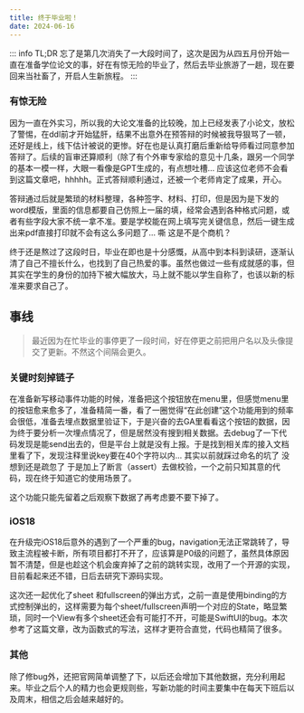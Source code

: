 ```yaml
---
title: 终于毕业啦！
date: 2024-06-16
---
```


::: info TL;DR
忘了是第几次消失了一大段时间了，这次是因为从四五月份开始一直在准备学位论文的事，好在有惊无险的毕业了，然后去毕业旅游了一趟，现在要回来当社畜了，开启人生新旅程。
:::

### 有惊无险

因为一直在外实习，所以我的大论文准备的比较晚，加上已经发表了小论文，放松了警惕，在ddl前才开始猛肝，结果不出意外在预答辩的时候被我导狠骂了一顿，还好是线上，线下估计被说的更惨。好在也是认真打磨后重新给导师看过同意参加答辩了。后续的盲审还算顺利（除了有个外审专家给的意见十几条，跟另一个同学的基本一模一样，大眼一看像是GPT生成的，有点想吐槽… 应该这位老师不会看到这篇文章吧，hhhhh。正式答辩顺利通过，还被一个老师肯定了成果，开心。

答辩通过后就是繁琐的材料整理，各种签字、材料、打印，但是因为是下发的word模版，里面的信息都要自己仿照上一届的填，经常会遇到各种格式问题，或者有些字段大家不统一拿不准。要是学校能在网上填写完关键信息，然后一键生成出来pdf直接打印就不会有这么多问题了… 嘶 这是不是个商机？

终于还是熬过了这段时日，毕业在即也是十分感慨，从高中到本科到读研，逐渐认清了自己不擅长什么，也找到了自己热爱的事。虽然也做过一些有成就感的事，但其实在学生的身份的加持下被大幅放大，马上就不能以学生自称了，也该以新的标准来要求自己了。

## 事线

> 最近因为在忙毕业的事停更了一段时间，好在停更之前把用户名以及头像提交了更新。不然这个间隔会更久。


### 关键时刻掉链子


在准备新写移动事件功能的时候，准备把这个按钮放在menu里，但感觉menu里的按钮愈来愈多了，准备精简一番，看了一圈觉得“在此创建”这个功能用到的频率会很低，准备去埋点数据里验证下，于是兴奋的去GA里看看这个按钮的数据，因为终于要分析一次埋点情况了，但是居然没有搜到相关数据。去debug了一下代码发现是能send出去的，但是平台上就是没有上报。于是找到相关库的接入文档里看了下，发现注释里说key要在40个字符以内...  其实以前就踩过命名的坑了 没想到还是疏忽了 于是加上了断言（assert）去做校验，一个之前只知其意的代码，现在终于知道它的使用场景了。

这个功能只能先留着之后观察下数据了再考虑要不要下掉了。

### iOS18


在升级完iOS18后意外的遇到了一个严重的bug，navigation无法正常跳转了，导致主流程被卡断，所有项目都打不开了，应该算是P0级的问题了，虽然具体原因暂不清楚，但是也趁这个机会废弃掉了之前的跳转实现，改用了一个开源的实现，目前看起来还不错，日后去研究下源码实现。

这次还一起优化了sheet 和fullscreen的弹出方式，之前一直是使用binding的方式控制弹出的，这样需要为每个sheet/fullscreen声明一个对应的State，略显繁琐，同时一个View有多个sheet还会有可能打不开，可能是SwiftUI的bug。本次参考了这篇文章，改为函数式的写法，这样才更符合直觉，代码也精简了很多。

### 其他


除了修bug外，还把官网简单调整了下，以后还会增加下其他数据，充分利用起来。毕业之后个人的精力也会更规则些，写新功能的时间主要集中在每天下班后以及周末，相信之后会越来越好的。

